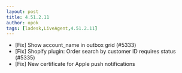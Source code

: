 ```yaml
---
layout: post
title: 4.51.2.11
author: opok
tags: [ladesk,LiveAgent,4.51.2.11]
---
```


- [Fix] Show account_name in outbox grid (#5333)
- [Fix] Shopify plugin: Order search by customer ID requires status (#5335)
- [Fix] New certificate for Apple push notifications
